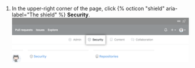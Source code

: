 1. In the upper-right corner of the page, click {% octicon "shield" aria-label="The shield" %} **Security**. ![Security tab](/assets/images/enterprise/site-admin-settings/repo/repo-security-top-tab.png)
